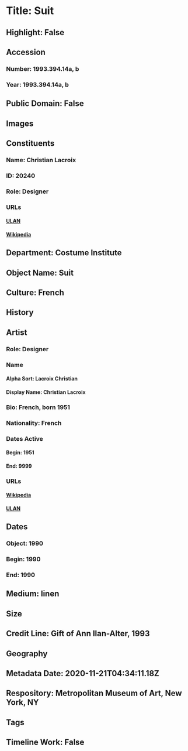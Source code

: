 # Title: Suit
## Highlight: False
## Accession
### Number: 1993.394.14a, b
### Year: 1993.394.14a, b
## Public Domain: False
## Images
## Constituents
### Name: Christian Lacroix
### ID: 20240
### Role: Designer
### URLs
#### [ULAN](http://vocab.getty.edu/page/ulan/500254217)
#### [Wikipedia](https://www.wikidata.org/wiki/Q350844)
## Department: Costume Institute
## Object Name: Suit
## Culture: French
## History
## Artist
### Role: Designer
### Name
#### Alpha Sort: Lacroix Christian
#### Display Name: Christian Lacroix
### Bio: French, born 1951
### Nationality: French
### Dates Active
#### Begin: 1951
#### End: 9999
### URLs
#### [Wikipedia](https://www.wikidata.org/wiki/Q350844)
#### [ULAN](http://vocab.getty.edu/page/ulan/500254217)
## Dates
### Object: 1990
### Begin: 1990
### End: 1990
## Medium: linen
## Size
## Credit Line: Gift of Ann Ilan-Alter, 1993
## Geography
## Metadata Date: 2020-11-21T04:34:11.18Z
## Respository: Metropolitan Museum of Art, New York, NY
## Tags
## Timeline Work: False